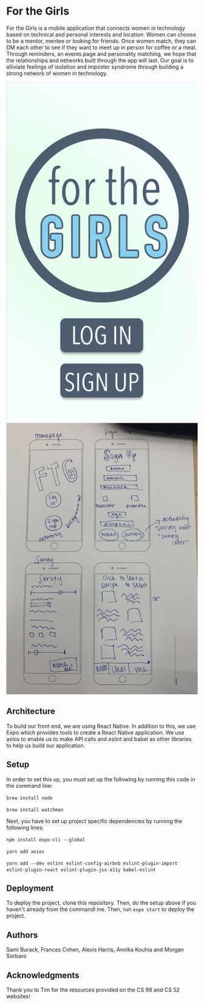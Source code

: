 # For the Girls

For the Girls is a mobile application that connects women in technology based on technical and personal interests and location. Women can choose to be a mentor, mentee or looking for friends. Once women match, they can DM each other to see if they want to meet up in person for coffee or a meal. Through reminders, an events page and personality matching, we hope that the relationships and networks built through the app will last. Our goal is to alliviate feelings of isolation and imposter syndrome through building a strong network of women in technology.

![hi-fi](./img/homepage_v1.png)
![sketch](./img/sketch_v1.png)

## Architecture

To build our front end, we are using React Native. In addition to this, we use Expo which provides tools to create a React Native application. We use axios to enable us to make API calls and eslint and babel as other libraries to help us build our application. 

## Setup

In order to set this up, you must set up the following by running this code in the command line:

`brew install node`

`brew install watchman`

Next, you have to set up project specific dependencies by running the following lines:

`npm install expo-cli --global`

`yarn add axios`

`yarn add --dev eslint eslint-config-airbnb eslint-plugin-import eslint-plugin-react eslint-plugin-jsx-a11y babel-eslint`

## Deployment

To deploy the project, clone this repository. Then, do the setup above if you haven't already from the commandl ine. Then, run `expo start` to deploy the project.

## Authors

Sami Burack, Frances Cohen, Alexis Harris, Annika Kouhia and Morgan Sorbaro

## Acknowledgments

Thank you to Tim for the resources provided on the CS 98 and CS 52 websites!